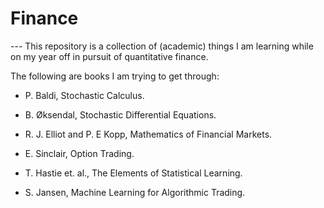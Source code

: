 <h1>
Finance
</h1>
---
This repository is a collection of (academic) things I am learning while on my year off in pursuit of quantitative finance.

The following are books I am trying to get through:

- P. Baldi, Stochastic Calculus.

- B. Øksendal, Stochastic Differential Equations.

- R. J. Elliot and P. E Kopp, Mathematics of Financial Markets.

- E. Sinclair, Option Trading.

- T. Hastie et. al., The Elements of Statistical Learning.

- S. Jansen, Machine Learning for Algorithmic Trading.

